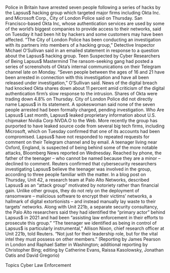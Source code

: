 Police in Britain have arrested seven people following a series of hacks by the Lapsus$ hacking group which targeted major firms including Okta Inc. and Microsoft Corp., City of London Police said on Thursday.
San Francisco-based Okta Inc, whose authentication services are used by some of the world’s biggest companies to provide access to their networks, said on Tuesday it had been hit by hackers and some customers may have been affected.
“The City of London Police has been conducting an investigation with its partners into members of a hacking group,” Detective Inspector Michael O’Sullivan said in an emailed statement in response to a question about the Lapsus$ hacking group.
Teen Suspected by Cyber Researchers of Being Lapsus$ Mastermind
The ransom-seeking gang had posted a series of screenshots of Okta’s internal communications on their Telegram channel late on Monday.
“Seven people between the ages of 16 and 21 have been arrested in connection with this investigation and have all been released under investigation,” O’Sullivan said.
News of the digital breach had knocked Okta shares down about 11 percent amid criticism of the digital authentication firm’s slow response to the intrusion.
Shares of Okta were trading down 4.8% on Thursday.
City of London Police did not directly name Lapsus$ in its statement. A spokeswoman said none of the seven people arrested had been formally charged, pending investigation.
Who Are Lapsus$
Last month, Lapsus$ leaked proprietary information about U.S. chipmaker Nvidia Corp NVDA.O to the Web.
More recently the group has purported to have leaked source code from several big tech firms, including Microsoft, which on Tuesday confirmed that one of its accounts had been compromised.
Lapsus$ have not responded to repeated requests for comment on their Telegram channel and by email.
A teenager living near Oxford, England, is suspected of being behind some of the more notable attacks, Bloomberg News reported on Wednesday.
Reached by phone, the father of the teenager – who cannot be named because they are a minor – declined to comment. Reuters confirmed that cybersecurity researchers investigating Lapsus$ believe the teenager was involved in the group, according to three people familiar with the matter.
In a blog post on Thursday, Unit 42, a research team at Palo Alto Networks, described Lapsus$ as an “attack group” motivated by notoriety rather than financial gain.
Unlike other groups, they do not rely on the deployment of ransomware – malicious software to encrypt their victims’ networks, a hallmark of digital extortionists – and instead manually lay waste to their targets’ networks.
Along with Unit 221b, a separate security consultancy, the Palo Alto researchers said they had identified the “primary actor” behind Lapsus$ in 2021 and had been “assisting law enforcement in their efforts to prosecute this group.”
“The teenager we identified as being in control of Lapsus$ is particularly instrumental,” Allison Nixon, chief research officer at Unit 221b, told Reuters.
“Not just for their leadership role, but for the vital intel they must possess on other members.”
(Reporting by James Pearson in London and Raphael Satter in Washington; additional reporting by Christopher Bing; editing by Catherine Evans, Raissa Kasolowsky, Jonathan Oatis and David Gregorio)

Topics
Cyber
Law Enforcement
